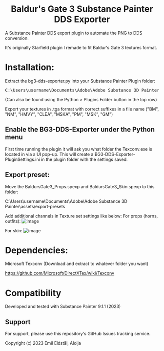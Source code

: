 <h1 align="center">
Baldur's Gate 3 Substance Painter DDS Exporter
</h1>


A Substance Painter DDS export plugin to automate the PNG to DDS conversion.

It's originally Starfield plugin I remade to fit Baldur's Gate 3 textures format.

# Installation:
Extract the bg3-dds-exporter.py into your Substance Painter Plugin folder:
<pre>
C:\Users\username\Documents\Adobe\Adobe Substance 3D Painter\python\plugins
</pre>

(Can also be found using the Python > Plugins Folder button in the top row)

Export your textures in .tga format with correct suffixes in a file name ("BM", "NM", "HMVY", "CLEA", "MSKA", "PM", "MSK", "GM")

## Enable the BG3-DDS-Exporter under the Python menu
First time running the plugin it will ask you what folder the Texconv.exe is located in via a UI pop-up. This will create a BG3-DDS-Exporter-PluginSettings.ini in the plugin folder with the settings saved.

## Export preset:
Move the BaldursGate3_Props.spexp and BaldursGate3_Skin.spexp to this folder:

C:\Users\username\Documents\Adobe\Adobe Substance 3D Painter\assets\export-presets

Add additional channels in Texture set settings like below:
For props (horns, outfits):
![image](https://github.com/Aloija/BG3-Substance-Painter-DDS-Exporter/assets/50318910/7abfedef-a8a0-4a84-bf79-d63b1e215629)

For skin: 
![image](https://github.com/Aloija/BG3-Substance-Painter-DDS-Exporter/assets/50318910/b620c377-2f6f-4997-8be0-6d0e3f9a0ec0)

# Dependencies:
Microsoft Texconv (Download and extract to whatever folder you want)

https://github.com/Microsoft/DirectXTex/wiki/Texconv

# Compatibility
Developed and tested with Substance Painter 9.1.1 (2023)

## Support
For support, please use this repository's GitHub Issues tracking service.

Copyright (c) 2023 Emil Eldstål, Aloija

